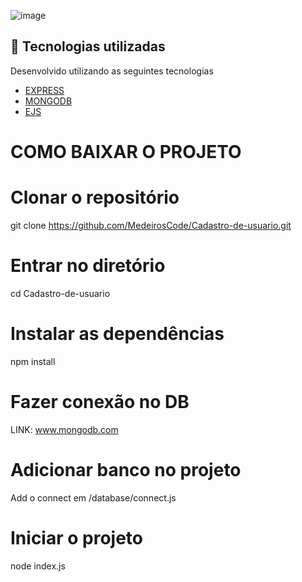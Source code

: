 ![image](https://user-images.githubusercontent.com/90536013/194912505-1f9e7d28-4080-4a54-9a0c-108e98e1730a.png)

## 🚀 Tecnologias utilizadas

Desenvolvido utilizando as seguintes tecnologias

- [EXPRESS](https://www.npmjs.com/package/express)
- [MONGODB](https://www.npmjs.com/package/mongoose)
- [EJS](https://www.npmjs.com/package/ejs)
# COMO BAIXAR O PROJETO

# Clonar o repositório
 git clone https://github.com/MedeirosCode/Cadastro-de-usuario.git

  # Entrar no diretório
   cd Cadastro-de-usuario

  # Instalar as dependências
   npm install
  
  # Fazer conexão no DB
   LINK: www.mongodb.com
  
  # Adicionar banco no projeto
   Add o connect em /database/connect.js
  
   # Iniciar o projeto
   node index.js
